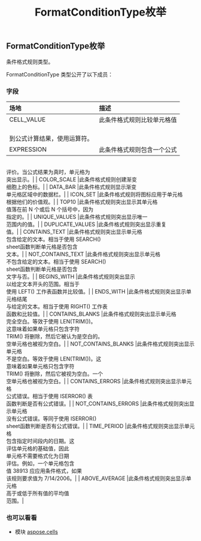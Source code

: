 ﻿---
title: FormatConditionType枚举
second_title: Aspose.Cells for Python via .NET API 参考资料
description:
type: docs
weight: 2100
url: /zh/python-net/aspose.cells/formatconditiontype/
is_root: false
---
##  FormatConditionType枚举
条件格式规则类型。



FormatConditionType 类型公开了以下成员：

### 字段
|场地|描述|
| :- | :- |
| CELL_VALUE |此条件格式规则比较单元格值<br/>到公式计算结果，使用运算符。|
| EXPRESSION |此条件格式规则包含一个公式<br/>评价。当公式结果为真时，单元格为<br/>突出显示。|
| COLOR_SCALE |此条件格式规则创建渐变<br/>细胞上的色标。|
| DATA_BAR |此条件格式规则显示渐变<br/>单元格区域中的数据栏。|
| ICON_SET |此条件格式规则将图标应用于单元格<br/>根据他们的价值观。|
| TOP10 |此条件格式规则突出显示其单元格<br/>值落在前 N 个或后 N 个括号中，因为<br/>指定的。|
| UNIQUE_VALUES |此条件格式规则突出显示唯一<br/>范围内的值。|
| DUPLICATE_VALUES |此条件格式规则突出显示重复<br/>值。|
| CONTAINS_TEXT |此条件格式规则突出显示单元格<br/>包含给定的文本。相当于使用 SEARCH()<br/>sheet函数判断单元格是否包含<br/>文本。|
| NOT_CONTAINS_TEXT |此条件格式规则突出显示单元格<br/>不包含给定的文本。相当于使用 SEARCH()<br/>sheet函数判断单元格是否包含<br/>文字与否。|
| BEGINS_WITH |此条件格式规则突出显示<br/>以给定文本开头的范围。相当于<br/>使用 LEFT() 工作表函数并比较值。|
| ENDS_WITH |此条件格式规则突出显示单元格结尾<br/>与给定的文本。相当于使用 RIGHT() 工作表<br/>函数和比较值。|
| CONTAINS_BLANKS |此条件格式规则突出显示单元格<br/>完全空白。等效于使用 LEN(TRIM())。<br/>这意味着如果单元格只包含字符<br/>TRIM() 将删除，然后它被认为是空白的。<br/>空单元格也被视为空白。|
| NOT_CONTAINS_BLANKS |此条件格式规则突出显示单元格<br/>不是空白。等效于使用 LEN(TRIM())。这<br/>意味着如果单元格只包含字符<br/>TRIM() 将删除，然后它被视为空白。一个<br/>空单元格也被视为空白。|
| CONTAINS_ERRORS |此条件格式规则突出显示单元格<br/>公式错误。相当于使用 ISERROR() 表<br/>函数判断是否有公式错误。|
| NOT_CONTAINS_ERRORS |此条件格式规则突出显示单元格<br/>没有公式错误。等同于使用 ISERROR()<br/> sheet函数判断是否有公式错误。|
| TIME_PERIOD |此条件格式规则突出显示单元格<br/>包含指定时间段内的日期。这<br/>评估单元格的基础值，因此<br/>单元格不需要格式化为日期<br/>评估。例如，一个单元格包含<br/>值 38913 应应用条件格式，如果<br/>该规则要求值为 7/14/2006。|
| ABOVE_AVERAGE |此条件格式规则突出显示单元格<br/>高于或低于所有值的平均值<br/>范围。|



### 也可以看看
* 模块 [aspose.cells](..)
